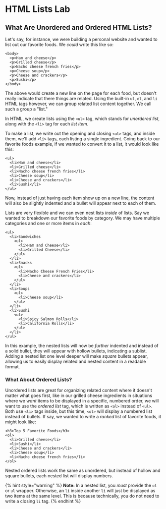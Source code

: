 # HTML Lists Lab

## What Are Unordered and Ordered HTML Lists?

Let's say, for instance, we were building a personal website and wanted to list out our favorite foods. We _could_ write this like so:

```markup
<body>
  <p>Ham and cheese</p>
  <p>Grilled cheese</p>
  <p>Nacho cheese french fries</p>
  <p>Cheese soup</p>
  <p>Cheese and crackers</p>
  <p>Sushi</p>
</body>
```

The above would create a new line on the page for each food, but doesn't really indicate that there things are related. Using the built-in `ul`, `ol`, and `li` HTML tags however, we can group related list content together. We call such a group a "list."

In HTML, we create lists using the `<ul>` tag, which stands for _unordered list_, along with the `<li>` tag for each _list item_.

To make a list, we write out the opening and closing `<ul>` tags, and inside them, we'll add `<li>` tags, each listing a single ingredient. Going back to our favorite foods example, if we wanted to convert it to a list, it would look like this:

```markup
<ul>
  <li>Ham and cheese</li>
  <li>Grilled cheese</li>
  <li>Nacho cheese french fries</li>
  <li>Cheese soup</li>
  <li>Cheese and crackers</li>
  <li>Sushi</li>
</ul>
```

Now, instead of just having each item show up on a new line, the content will also be slightly indented and a bullet will appear next to each of them.

Lists are very flexible and we can even nest lists _inside_ of lists. Say we wanted to breakdown our favorite foods by category. We may have multiple categories and one or more items in _each_:

```markup
<ul>
  <li>Sandwiches
    <ul>
      <li>Ham and Cheese</li>
      <li>Grilled Cheese</li>
    </ul>
  </li>
  <li>Snacks
    <ul>
      <li>Nacho Cheese French Fries</li>
      <li>Cheese and crackers</li>
    </ul>
  </li>
  <li>Soups
    <ul>
      <li>Cheese soup</li>
    </ul>
  </li>
  <li>Sushi
    <ul>
      <li>Spicy Salmon Rolls</li>
      <li>California Rolls</li>
    </ul>
  </li>
</ul>
```

In this example, the nested lists will now be _further_ indented and instead of a solid bullet, they will appear with hollow bullets, indicating a sublist. Adding a nested list one level deeper will make _square_ bullets appear, allowing us to easily display related and nested content in a readable format.

### What About Ordered Lists?

Unordered lists are great for organizing related content where it doesn't matter what goes first, like in our grilled cheese ingredients in situations where we _want_ items to be displayed in a specific, numbered order, we will want to use the _ordered list_ tag, which is written as `<ol>` instead of `<ul>`. Both use `<li>` tags inside, but this time, `<ol>` will display a numbered list instead of bullets. If say, we wanted to write a _ranked_ list of favorite foods, it might look like:

```markup
<h3>Top 5 Favorite Foods</h3>
<ol>
  <li>Grilled cheese</li>
  <li>Sushi</li>
  <li>Cheese and crackers</li>
  <li>Cheese soup</li>
  <li>Nacho cheese french fries</li>
</ol>
```

Nested ordered lists work the same as unordered, but instead of hollow and square bullets, each nested list will display numbers.

{% hint style="warning" %}
**Note:** In a nested list, you _must_ provide the `ol` or `ul` wrapper. Otherwise, an `li` inside another `li` will just be displayed as two items at the same level. This is because technically, you do not need to write a closing `li` tag.
{% endhint %}

